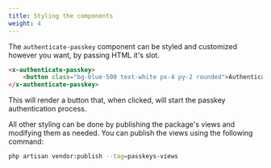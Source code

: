 ```yaml
---
title: Styling the components
weight: 4
---
```


The `authenticate-passkey` component can be styled and customized however you want, by passing HTML it's slot.

```html
<x-authenticate-passkey>
    <button class="bg-blue-500 text-white px-4 py-2 rounded">Authenticate using passkey</button>
</x-authenticate-passkey>
```

This will render a button that, when clicked, will start the passkey authentication process.

All other styling can be done by publishing the package's views and modifying them as needed. You can publish the views using the following command:

```bash
php artisan vendor:publish --tag=passkeys-views
```

